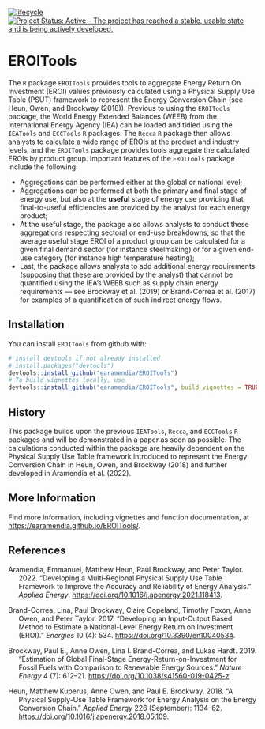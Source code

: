 
<!-- README.md is generated from README.Rmd. Please edit that file -->
<!-- badges: start -->
<!-- [![CRAN status](https://www.r-pkg.org/badges/version/ReboundTools)](https://cran.r-project.org/package=ECCTools)-->

[![lifecycle](https://img.shields.io/badge/lifecycle-experimental-orange.svg)](https://www.tidyverse.org/lifecycle/#experimental)
[![Project Status: Active – The project has reached a stable, usable
state and is being actively
developed.](https://www.repostatus.org/badges/latest/active.svg)](https://www.repostatus.org/#active)

<!-- [![R-CMD-check](https://github.com/earamendia/ECCTools/workflows/R-CMD-check/badge.svg)](https://github.com/earamendia/ECCTools/actions)-->
<!-- [![Codecov test coverage](https://codecov.io/gh/earamendia/ECCTools/branch/master/graph/badge.svg)](https://codecov.io/gh/earamendia/ECCTools?branch=master) -->
<!-- [![DOI](https://zenodo.org/badge/DOI/10.5281/zenodo.5841962.svg)](https://doi.org/10.5281/zenodo.5841962) -->
<!-- badges: end -->

# EROITools

The `R` package `EROITools` provides tools to aggregate Energy Return On
Investment (EROI) values previously calculated using a Physical Supply
Use Table (PSUT) framework to represent the Energy Conversion Chain (see
Heun, Owen, and Brockway (2018)). Previous to using the `EROITools`
package, the World Energy Extended Balances (WEEB) from the
International Energy Agency (IEA) can be loaded and tidied using the
`IEATools` and `ECCTools` `R` packages. The `Recca` `R` package then
allows analysts to calculate a wide range of EROIs at the product and
industry levels, and the `EROITools` package provides tools aggregate
the calculated EROIs by product group. Important features of the
`EROITools` package include the following:

-   Aggregations can be performed either at the global or national
    level;
-   Aggregations can be performed at both the primary and final stage of
    energy use, but also at the **useful** stage of energy use providing
    that final-to-useful efficiencies are provided by the analyst for
    each energy product;
-   At the useful stage, the package also allows analysts to conduct
    these aggregations respecting sectoral or end-use breakdowns, so
    that the average useful stage EROI of a product group can be
    calculated for a given final demand sector (for instance
    steelmaking) or for a given end-use category (for instance high
    temperature heating);
-   Last, the package allows analysts to add additional energy
    requirements (supposing that these are provided by the analyst) that
    cannot be quantified using the IEA’s WEEB such as supply chain
    energy requirements — see Brockway et al. (2019) or Brand-Correa et
    al. (2017) for examples of a quantification of such indirect energy
    flows.

## Installation

You can install `EROITools` from github with:

``` r
# install devtools if not already installed
# install.packages("devtools")
devtools::install_github("earamendia/EROITools")
# To build vignettes locally, use
devtools::install_github("earamendia/EROITools", build_vignettes = TRUE)
```

## History

This package builds upon the previous `IEATools`, `Recca`, and
`ECCTools` `R` packages and will be demonstrated in a paper as soon as
possible. The calculations conducted within the package are heavily
dependent on the Physical Supply Use Table framework introduced to
represent the Energy Conversion Chain in Heun, Owen, and Brockway (2018)
and further developed in Aramendia et al. (2022).

## More Information

Find more information, including vignettes and function documentation,
at <https://earamendia.github.io/EROITools/>.

## References

<div id="refs" class="references csl-bib-body hanging-indent">

<div id="ref-mr_psut_paper" class="csl-entry">

Aramendia, Emmanuel, Matthew Heun, Paul Brockway, and Peter Taylor.
2022. “Developing a Multi-Regional Physical Supply Use Table Framework
to Improve the Accuracy and Reliability of Energy Analysis.” *Applied
Energy*. <https://doi.org/10.1016/j.apenergy.2021.118413>.

</div>

<div id="ref-brandcorreaDevelopingInputOutputBased2017"
class="csl-entry">

Brand-Correa, Lina, Paul Brockway, Claire Copeland, Timothy Foxon, Anne
Owen, and Peter Taylor. 2017. “Developing an Input-Output Based Method
to Estimate a National-Level Energy Return on Investment (EROI).”
*Energies* 10 (4): 534. <https://doi.org/10.3390/en10040534>.

</div>

<div id="ref-brockwayEstimationGlobalFinalstage2019" class="csl-entry">

Brockway, Paul E., Anne Owen, Lina I. Brand-Correa, and Lukas Hardt.
2019. “Estimation of Global Final-Stage Energy-Return-on-Investment for
Fossil Fuels with Comparison to Renewable Energy Sources.” *Nature
Energy* 4 (7): 612–21. <https://doi.org/10.1038/s41560-019-0425-z>.

</div>

<div id="ref-Heun:2018" class="csl-entry">

Heun, Matthew Kuperus, Anne Owen, and Paul E. Brockway. 2018. “A
Physical Supply-Use Table Framework for Energy Analysis on the Energy
Conversion Chain.” *Applied Energy* 226 (September): 1134–62.
<https://doi.org/10.1016/j.apenergy.2018.05.109>.

</div>

</div>
